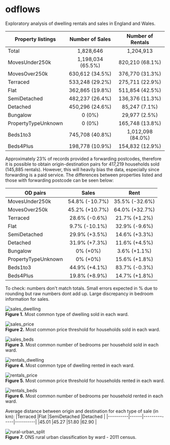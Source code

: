 # odflows

Exploratory analysis of dwelling rentals and sales in England and Wales.

|Property listings  |Number of Sales    |Number of Rentals | 
|-------------------|:-----------------:|:----------------:| 
|Total              | 1,828,646         | 1,204,913        | 
|MovesUnder250k     | 1,198,034 (65.5%) |   820,210 (68.1%)|
|MovesOver250k      |   630,612 (34.5%) |   376,770 (31.3%)|
|Terraced           |   533,248 (29.2%) |   275,711 (22.9%)|
|Flat               |   362,865 (19.8%) |   511,854 (42.5%)|
|SemiDetached       |   482,237 (26.4%) |   136,376 (11.3%)|
|Detached           |   450,296 (24.6%) |    85,247 (7.1%) |
|Bungalow           |         0 (0%)    |    29,977 (2.5%) |
|PropertyTypeUnknown|         0 (0%)    |   165,748 (13.8%)|
|Beds1to3           |   745,708 (40.8%) | 1,012,098 (84.0%)|
|Beds4Plus          |   198,778 (10.9%) |   154,832 (12.9%)|

Approximately 23% of records provided a forwarding postcodes, therefore it is possible to obtain origin-destination pairs for 417,219 households sold (145,885 rentals). However, this will heavily bias the data, especially since forwarding is a paid service. The differences between properties listed and those with forwarding postcode can be seen below:

| OD pairs          | Sales          | Rent           |
|-------------------|:--------------:|:--------------:|
|MovesUnder250k     | 54.8% (-10.7%) | 35.5% (-32.6%) | 
|MovesOver250k      | 45.2% (+10.7%) | 64.0% (+32.7%) | 
|Terraced           | 28.6% (-0.6%)  | 21.7% (+1.2%)  | 
|Flat               |  9.7% (-10.1%) | 32.9% (-9.6%)  | 
|SemiDetached       | 29.9% (+3.5%)  | 14.6% (+3.3%)  |
|Detached           | 31.9% (+7.3%)  | 11.6% (+4.5%)  |
|Bungalow           |    0% (+0%)    |  3.6% (+1.1%)  |
|PropertyTypeUnknown|    0% (+0%)    | 15.6% (+1.8%)  |
|Beds1to3           | 44.9% (+4.1%)  | 83.7% (-0.3%)  |
|Beds4Plus          | 19.8% (+8.9%)  | 14.7% (+1.8%)  |

To check: numbers don't match totals. Small errors expected in % due to rounding but raw numbers dont add up. Large discrepancy in bedroom information for sales.

![sales_dwelling](img/sales_category_dwelling.png)    
**Figure 1.** Most common type of dwelling sold in each ward.

![sales_price](img/sales_category_price.png)    
**Figure 2.** Most common price threshold for households sold in each ward.

![sales_beds](img/sales_category_beds.png)    
**Figure 3.** Most common number of bedrooms per household sold in each ward.

![rentals_dwelling](img/rentals_category_dwelling.png)    
**Figure 4.** Most common type of dwelling rented in each ward.

![rentals_price](img/rentals_category_price.png)    
**Figure 5.** Most common price threshold for households rented in each ward.

![rentals_beds](img/rentals_category_beds.png)    
**Figure 6.** Most common number of bedrooms per household rented in each ward.

Average distance between origin and destination for each type of sale (in km):
|Terraced  |Flat  |SemiDetached  |Detached  |
|----------|------|--------------|----------|
|45.01     |45.27 |51.80         |62.90     |

![rural-urban_split](img/rural_urban_split.png)    
**Figure 7.** ONS rural urban classification by ward - 2011 census.
